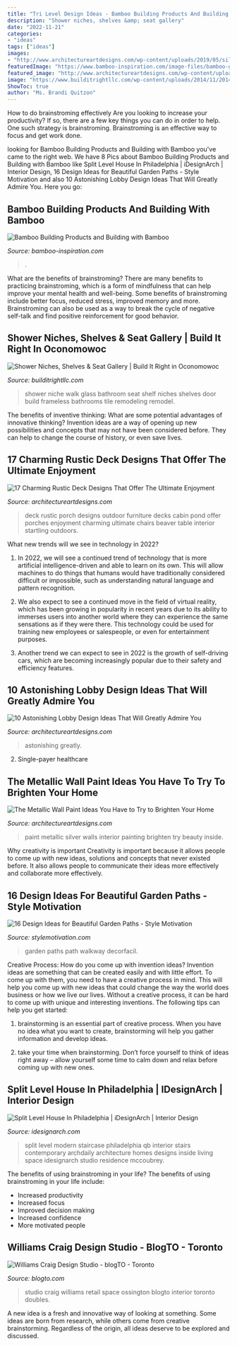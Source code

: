 ```yaml
---
title: "Tri Level Design Ideas - Bamboo Building Products And Building With Bamboo"
description: "Shower niches, shelves &amp; seat gallery"
date: "2022-11-21"
categories:
- "ideas"
tags: ["ideas"]
images:
- "http://www.architectureartdesigns.com/wp-content/uploads/2019/05/silver-beauty-630x948.jpg"
featuredImage: "https://www.bamboo-inspiration.com/image-files/bamboo-gateway-400.jpg"
featured_image: "http://www.architectureartdesigns.com/wp-content/uploads/2019/05/silver-beauty-630x948.jpg"
image: "https://www.builditrightllc.com/wp-content/uploads/2014/11/2014-11-11-11.47.06-768x1024.jpg"
ShowToc: true
author: "Ms. Brandi Quitzon"
---
```



How to do brainstroming effectively
Are you looking to increase your productivity? If so, there are a few key things you can do in order to help. One such strategy is brainstroming. Brainstroming is an effective way to focus and get work done.

	

		
looking for Bamboo Building Products and Building with Bamboo you've came to the right web. We have 8 Pics about Bamboo Building Products and Building with Bamboo like Split Level House In Philadelphia | iDesignArch | Interior Design, 16 Design Ideas for Beautiful Garden Paths - Style Motivation and also 10 Astonishing Lobby Design Ideas That Will Greatly Admire You. Here you go:
		
    
## Bamboo Building Products And Building With Bamboo

<img loading=lazy src="https://www.bamboo-inspiration.com/image-files/bamboo-gateway-400.jpg" onerror="this.onerror=null;this.src='https://tse3.mm.bing.net/th?id=OIP.s14Iab_0UzL7pBwwU6v3lwAAAA&amp;pid=15.1';" alt="Bamboo Building Products and Building with Bamboo">

_Source: bamboo-inspiration.com_

>. 

	

What are the benefits of brainstroming?
There are many benefits to practicing brainstroming, which is a form of mindfulness that can help improve your mental health and well-being. Some benefits of brainstroming include better focus, reduced stress, improved memory and more. Brainstroming can also be used as a way to break the cycle of negative self-talk and find positive reinforcement for good behavior.

    
## Shower Niches, Shelves &amp; Seat Gallery | Build It Right In Oconomowoc

<img loading=lazy src="https://www.builditrightllc.com/wp-content/uploads/2014/11/2014-11-11-11.47.06-768x1024.jpg" onerror="this.onerror=null;this.src='https://tse4.mm.bing.net/th?id=OIP.B1IYmfgKAH7Biqk16bIZAAHaJ4&amp;pid=15.1';" alt="Shower Niches, Shelves &amp; Seat Gallery | Build It Right in Oconomowoc">

_Source: builditrightllc.com_

>shower niche walk glass bathroom seat shelf niches shelves door build frameless bathrooms tile remodeling remodel. 

	

The benefits of inventive thinking: What are some potential advantages of innovative thinking?
Invention ideas are a way of opening up new possibilities and concepts that may not have been considered before. They can help to change the course of history, or even save lives.

    
## 17 Charming Rustic Deck Designs That Offer The Ultimate Enjoyment

<img loading=lazy src="https://www.architectureartdesigns.com/wp-content/uploads/2015/02/17-Charming-Rustic-Deck-Designs-That-Offer-The-Ultimate-Enjoyment-16-630x942.jpg" onerror="this.onerror=null;this.src='https://tse4.mm.bing.net/th?id=OIP.tiJX4-ZVFot1PRa9Apa_pgHaLE&amp;pid=15.1';" alt="17 Charming Rustic Deck Designs That Offer The Ultimate Enjoyment">

_Source: architectureartdesigns.com_

>deck rustic porch designs outdoor furniture decks cabin pond offer porches enjoyment charming ultimate chairs beaver table interior startling outdoors. 

	

What new trends will we see in technology in 2022?
1. In 2022, we will see a continued trend of technology that is more artificial intelligence-driven and able to learn on its own. This will allow machines to do things that humans would have traditionally considered difficult or impossible, such as understanding natural language and pattern recognition.
2. We also expect to see a continued move in the field of virtual reality, which has been growing in popularity in recent years due to its ability to immerses users into another world where they can experience the same sensations as if they were there. This technology could be used for training new employees or salespeople, or even for entertainment purposes.

3. Another trend we can expect to see in 2022 is the growth of self-driving cars, which are becoming increasingly popular due to their safety and efficiency features.

    
## 10 Astonishing Lobby Design Ideas That Will Greatly Admire You

<img loading=lazy src="https://www.architectureartdesigns.com/wp-content/uploads/2015/06/712.jpg" onerror="this.onerror=null;this.src='https://tse4.mm.bing.net/th?id=OIP.7aounZz80eunfMnh0dAM_gHaEh&amp;pid=15.1';" alt="10 Astonishing Lobby Design Ideas That Will Greatly Admire You">

_Source: architectureartdesigns.com_

>astonishing greatly. 

	

2. Single-payer healthcare

    
## The Metallic Wall Paint Ideas You Have To Try To Brighten Your Home

<img loading=lazy src="http://www.architectureartdesigns.com/wp-content/uploads/2019/05/silver-beauty-630x948.jpg" onerror="this.onerror=null;this.src='https://tse1.mm.bing.net/th?id=OIP.dhueIoDKIE3h7kcGbRkwVgHaLJ&amp;pid=15.1';" alt="The Metallic Wall Paint Ideas You Have to Try to Brighten Your Home">

_Source: architectureartdesigns.com_

>paint metallic silver walls interior painting brighten try beauty inside. 

	

Why creativity is important
Creativity is important because it allows people to come up with new ideas, solutions and concepts that never existed before. It also allows people to communicate their ideas more effectively and collaborate more effectively.

    
## 16 Design Ideas For Beautiful Garden Paths - Style Motivation

<img loading=lazy src="https://cdn.homebnc.com/homeimg/2017/03/03-garden-path-walkway-ideas-homebnc.jpg" onerror="this.onerror=null;this.src='https://tse2.mm.bing.net/th?id=OIP.g9TboAADUzNH7oQNolEiZAHaLI&amp;pid=15.1';" alt="16 Design Ideas for Beautiful Garden Paths - Style Motivation">

_Source: stylemotivation.com_

>garden paths path walkway decorfacil. 

	

Creative Process: How do you come up with invention ideas?
Invention ideas are something that can be created easily and with little effort. To come up with them, you need to have a creative process in mind. This will help you come up with new ideas that could change the way the world does business or how we live our lives. Without a creative process, it can be hard to come up with unique and interesting inventions. The following tips can help you get started:
1. brainstorming is an essential part of creative process. When you have no idea what you want to create, brainstorming will help you gather information and develop ideas.

2. take your time when brainstorming. Don’t force yourself to think of ideas right away – allow yourself some time to calm down and relax before coming up with new ones.


    
## Split Level House In Philadelphia | IDesignArch | Interior Design

<img loading=lazy src="http://www.idesignarch.com/wp-content/uploads/Split-Level-House_9.jpg" onerror="this.onerror=null;this.src='https://tse2.mm.bing.net/th?id=OIP.hosxgpO3cxOY8AN4FRjYLAHaJ4&amp;pid=15.1';" alt="Split Level House In Philadelphia | iDesignArch | Interior Design">

_Source: idesignarch.com_

>split level modern staircase philadelphia qb interior stairs contemporary archdaily architecture homes designs inside living space idesignarch studio residence mccoubrey. 

	

The benefits of using brainstroming in your life?
The benefits of using brainstroming in your life include: 
- Increased productivity 
- Increased focus 
- Improved decision making 
- Increased confidence 
- More motivated people

    
## Williams Craig Design Studio - BlogTO - Toronto

<img loading=lazy src="https://media.blogto.com/listings/dac0-20121019-WilliamCraig4.jpg?width=1300&amp;quality=70" onerror="this.onerror=null;this.src='https://tse1.mm.bing.net/th?id=OIP.XpvNxR0k8QIKwectcFZuBwHaE7&amp;pid=15.1';" alt="Williams Craig Design Studio - blogTO - Toronto">

_Source: blogto.com_

>studio craig williams retail space ossington blogto interior toronto doubles. 

	

A new idea is a fresh and innovative way of looking at something. Some ideas are born from research, while others come from creative brainstorming. Regardless of the origin, all ideas deserve to be explored and discussed.

